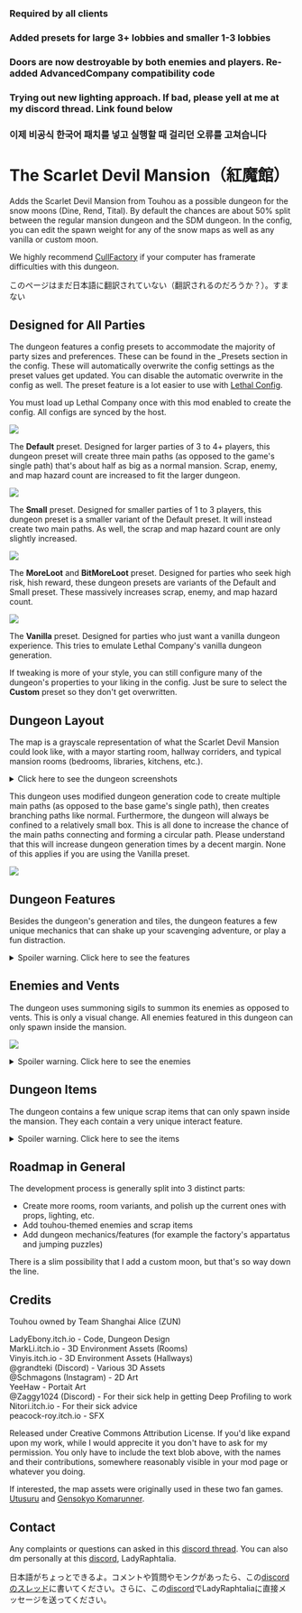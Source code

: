 ### Required by all clients

### Added presets for large 3+ lobbies and smaller 1-3 lobbies

### Doors are now destroyable by both enemies and players. Re-added AdvancedCompany compatibility code

### Trying out new lighting approach. If bad, please yell at me at my discord thread. Link found below

### 이제 비공식 한국어 패치를 넣고 실행할 때 걸리던 오류를 고쳐습니다

# The Scarlet Devil Mansion（紅魔館）

Adds the Scarlet Devil Mansion from Touhou as a possible dungeon for the snow moons (Dine, Rend, Tital). By default the chances are about 50% split between the regular mansion dungeon and the SDM dungeon. In the config, you can edit the spawn weight for any of the snow maps as well as any vanilla or custom moon.

We highly recommend [CullFactory](https://thunderstore.io/c/lethal-company/p/fumiko/CullFactory/) if your computer has framerate difficulties with this dungeon.

このページはまだ日本語に翻訳されていない（翻訳されるのだろうか？）。すまない

## Designed for All Parties

The dungeon features a config presets to accommodate the majority of party sizes and preferences.  These can be found in the _Presets section in the config. These will automatically overwrite the config settings as the preset values get updated. You can disable the automatic overwrite in the config as well. The preset feature is a lot easier to use with [Lethal Config](https://thunderstore.io/c/lethal-company/p/AinaVT/LethalConfig/).

You must load up Lethal Company once with this mod enabled to create the config. All configs are synced by the host.

![](https://i.imgur.com/H33RuzY.png)

The __Default__ preset. Designed for larger parties of 3 to 4+ players, this dungeon preset will create three main paths (as opposed to the game's single path) that's about half as big as a normal mansion. Scrap, enemy, and map hazard count are increased to fit the larger dungeon. 

![](https://i.imgur.com/7fQYIgV.png)

The __Small__ preset. Designed for smaller parties of 1 to 3 players, this dungeon preset is a smaller variant of the Default preset. It will instead create two main paths. As well, the scrap and map hazard count are only slightly increased.

![](https://i.imgur.com/XQDpxwL.png)

The __MoreLoot__ and __BitMoreLoot__ preset. Designed for parties who seek high risk, hish reward, these dungeon presets are variants of the Default and Small preset. These massively increases scrap, enemy, and map hazard count.

![](https://i.imgur.com/PFUOMbo.png)

The __Vanilla__ preset. Designed for parties who just want a vanilla dungeon experience. This tries to emulate Lethal Company's vanilla dungeon generation.

If tweaking is more of your style, you can still configure many of the dungeon's properties to your liking in the config. Just be sure to select the __Custom__ preset so they don't get overwritten. 

## Dungeon Layout

The map is a grayscale representation of what the Scarlet Devil Mansion could look like, with a mayor starting room, hallway corriders, and typical mansion rooms (bedrooms, libraries, kitchens, etc.). 

<details> 
  <summary>Click here to see the dungeon screenshots</summary>
  <img src="https://i.imgur.com/8bAX8Zb.png">
  <img src="https://i.imgur.com/wigscma.png">
  <img src="https://i.imgur.com/FRiiBmJ.png">
  <img src="https://i.imgur.com/pfTOFTK.png">
  
  <img src="https://i.imgur.com/VCpFZ1R.png">
  <img src="https://i.imgur.com/UmjWtc4.png">
  <img src="https://i.imgur.com/5M0itmD.png">
</details>

This dungeon uses modified dungeon generation code to create multiple main paths (as opposed to the base game's single path), then creates branching paths like normal. Furthermore, the dungeon will always be confined to a relatively small box. This is all done to increase the chance of the main paths connecting and forming a circular path. Please understand that this will increase dungeon generation times by a decent margin. None of this applies if you are using the Vanilla preset.

![](https://i.imgur.com/HXw3Fk3.png)

## Dungeon Features

Besides the dungeon's generation and tiles, the dungeon features a few unique mechanics that can shake up your scavenging adventure, or play a fun distraction.

<details> 
  <summary>Spoiler warning. Click here to see the features</summary>
  
  <br>
  <b>The Clock</b>
  <br>
  It's a clock. Accurately tells the time but has a knack of breaking.
  <img src="https://i.imgur.com/qe9ftUl.png">
  
  <br>
  <b>The Doors</b>
  <br>
  Doors, regular or locked, can destroyed by both players and enemies. Players require a shovel or shotgun while an enemy just has to be angry.
  <img src="https://i.imgur.com/JgrSIvA.png">
  
  <br>
  <b>The Portraits</b>
  <br>
  Rotateable portaits can be found on tables and dressers. They serve no other purpose.
  <img src="https://i.imgur.com/APWECSn.png">
  
  <br>
  <b>The Painting Event</b>
  <br>
  A high value scrap item. Snatching it will summon a dangerous enemy and even more scrap. A maximum of 2 can spawn.
  <img src="https://i.imgur.com/msj8prZ.png">
  
</details>

## Enemies and Vents

The dungeon uses summoning sigils to summon its enemies as opposed to vents. This is only a visual change. All enemies featured in this dungeon can only spawn inside the mansion.

![](https://i.imgur.com/FPW9D7o.png)

<details> 
  <summary>Spoiler warning. Click here to see the enemies</summary>
  <br>
  <b>The Knight</b>, a Coil-head variant
  <br>
  Acts like a regular coil-head, but is noticeably slower and prefers spawning from statue props, especially ones passed by scavengers.
  <img src="https://i.imgur.com/tV8Nw0A.png">
  
</details>

## Dungeon Items

The dungeon contains a few unique scrap items that can only spawn inside the mansion. They each contain a very unique interact feature.

<details> 
  <summary>Spoiler warning. Click here to see the items</summary>
  <br>
  <b>The Decorartion Crystals</b>
  <br>
  An average valued scrap item with a bit of weight. Comes it many colours. Can be combined with a flashlight in your inventory to create a new decorative flashlight with a recharged and improved battery, a colored light bulb, 50% of the crystals original value.
  
  <img src="https://i.imgur.com/bYaIofR.png">
  <img src="https://i.imgur.com/2OQdNlf.png">
</details>

## Roadmap in General

The development process is generally split into 3 distinct parts:

* Create more rooms, room variants, and polish up the current ones with props, lighting, etc.
* Add touhou-themed enemies and scrap items
* Add dungeon mechanics/features (for example the factory's appartatus and jumping puzzles)

There is a slim possibility that I add a custom moon, but that's so way down the line.

## Credits

Touhou owned by Team Shanghai Alice (ZUN)

LadyEbony.itch.io - Code, Dungeon Design\
MarkLi.itch.io - 3D Environment Assets (Rooms)\
Vinyis.itch.io - 3D Environment Assets (Hallways)\
@grandteki (Discord) - Various 3D Assets\
@Schmagons (Instagram) - 2D Art\
YeeHaw - Portait Art\
@Zaggy1024 (Discord) - For their sick help in getting Deep Profiling to work\
Nitori.itch.io - For their sick advice\
peacock-roy.itch.io - SFX

Released under Creative Commons Attribution License. If you'd like expand upon my work, while I would apprecite it you don't have to ask for my permission. You only have to include the text blob above, with the names and their contributions, somewhere reasonably visible in your mod page or whatever you doing.

If interested, the map assets were originally used in these two fan games. [Utusuru](https://nitori.itch.io/utsuru) and [Gensokyo Komarunner](https://nitori.itch.io/gensokyo-komarunner).

## Contact

Any complaints or questions can asked in this [discord thread](https://discordapp.com/channels/1168655651455639582/1195583267546595389). You can also dm personally at this [discord](https://discord.gg/M7aZKP9Qvc), LadyRaphtalia.

日本語がちょっとできるよ。コメントや質問やモンクがあったら、この[discordのスレッド](https://discordapp.com/channels/1168655651455639582/1195583267546595389)に書いてください。さらに、この[discord](https://discord.gg/M7aZKP9Qvc)でLadyRaphtaliaに直接メッセージを送ってください。

